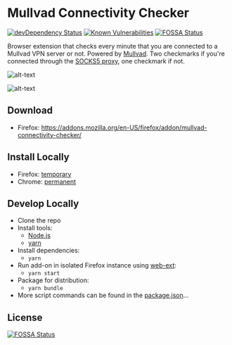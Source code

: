 # Mullvad Connectivity Checker

[![devDependency Status](https://david-dm.org/nitrohorse/mullvad-connectivity-checker/dev-status.svg)](https://david-dm.org/nitrohorse/mullvad-connectivity-checker?type=dev)
[![Known Vulnerabilities](https://snyk.io/test/github/nitrohorse/mullvad-connectivity-checker/badge.svg?targetFile=package.json)](https://snyk.io/test/github/nitrohorse/mullvad-connectivity-checker?targetFile=package.json)
[![FOSSA Status](https://app.fossa.io/api/projects/git%2Bgithub.com%2Fnitrohorse%2Fmullvad-connectivity-checker.svg?type=shield)](https://app.fossa.io/projects/git%2Bgithub.com%2Fnitrohorse%2Fmullvad-connectivity-checker?ref=badge_shield)

Browser extension that checks every minute that you are connected to a Mullvad VPN server or not. Powered by [Mullvad](https://am.i.mullvad.net/api). Two checkmarks if you're connected through the [SOCKS5 proxy](https://mullvad.net/en/guides/socks5-proxy/), one checkmark if not.

![alt-text](https://i.imgur.com/XSOgj74.png)

![alt-text](https://i.imgur.com/n2Ij9b5.png)

## Download
* Firefox: https://addons.mozilla.org/en-US/firefox/addon/mullvad-connectivity-checker/

## Install Locally
* Firefox: [temporary](https://developer.mozilla.org/en-US/Add-ons/WebExtensions/Temporary_Installation_in_Firefox)
* Chrome: [permanent](https://superuser.com/questions/247651/how-does-one-install-an-extension-for-chrome-browser-from-the-local-file-system/247654#247654)

## Develop Locally
* Clone the repo
* Install tools:
	* [Node.js](https://nodejs.org/en/)
	* [yarn](https://yarnpkg.com/en/)
* Install dependencies: 
	* `yarn`
* Run add-on in isolated Firefox instance using [web-ext](https://developer.mozilla.org/en-US/Add-ons/WebExtensions/Getting_started_with_web-ext):
	* `yarn start`
* Package for distribution:
	* `yarn bundle`
* More script commands can be found in the [package.json](https://github.com/nitrohorse/mullvad-connectivity-checker/blob/master/package.json)...


## License
[![FOSSA Status](https://app.fossa.io/api/projects/git%2Bgithub.com%2Fnitrohorse%2Fmullvad-connectivity-checker.svg?type=large)](https://app.fossa.io/projects/git%2Bgithub.com%2Fnitrohorse%2Fmullvad-connectivity-checker?ref=badge_large)